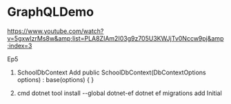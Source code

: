# GraphQLDemo
https://www.youtube.com/watch?v=5gxwIzrMs8w&amp;list=PLA8ZIAm2I03g9z705U3KWJjTv0Nccw9pj&amp;index=3

Ep5

1. SchoolDbContext
Add public SchoolDbContext(DbContextOptions<SchoolDbContext> options)
            : base(options)
        {
        }
        
2. cmd dotnet tool install --global dotnet-ef
dotnet ef migrations add Initial
